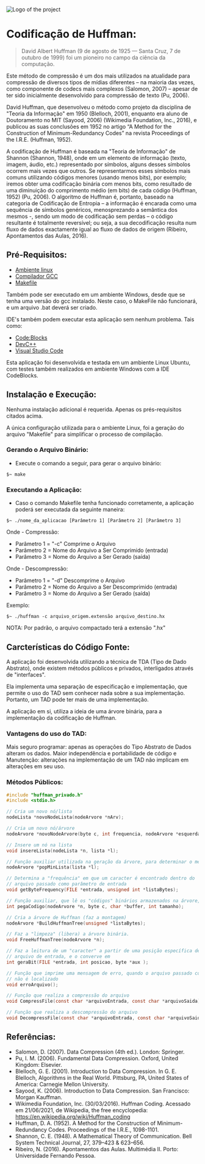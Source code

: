 ![Logo of the project](https://www.huffmancoding.com/wp-content/uploads/2008/12/dah.jpg)

# Codificação de Huffman:
> David Albert Huffman (9 de agosto de 1925 — Santa Cruz, 7 de outubro de 1999) foi um pioneiro no campo da ciência da computação.

Este método de compressão é um dos mais utilizados na atualidade para compressão de diversos tipos de mídias diferentes – na maioria das vezes, como componente de codecs mais complexos (Salomon, 2007) – apesar de ter sido inicialmente desenvolvido para compressão de texto (Pu, 2006).

David Huffman, que desenvolveu o método como projeto da disciplina de "Teoria da Informação" em 1950 (Blelloch, 2001), enquanto era aluno de Doutoramento no MIT (Sayood, 2006) (Wikimedia Foundation, Inc., 2016), e publicou as suas conclusões em 1952 no artigo “A Method for the Construction of Minimum-Redundancy Codes” na revista Proceedings of the I.R.E. (Huffman, 1952).

A codificação de Huffman é baseada na "Teoria de Informação" de Shannon (Shannon, 1948), onde em um elemento de informação (texto, imagem, áudio, etc.) representado por símbolos, alguns desses símbolos ocorrem mais vezes que outros. Se representarmos esses símbolos mais comuns utilizando códigos menores (usando menos bits), por exemplo; iremos obter uma codificação binária com menos bits, como resultado de uma diminuição do comprimento médio (em bits) de cada código (Huffman, 1952) (Pu, 2006). O algoritmo de Huffman é, portanto, baseado na categoria de Codificação de Entropia – a informação é encarada como uma sequência de símbolos genéricos, menosprezando a semântica dos mesmos -, sendo um modo de codificação sem perdas – o código resultante é totalmente reversível; ou seja, a sua decodificação resulta num fluxo de dados exactamente igual ao fluxo de dados de origem (Ribeiro, Apontamentos das Aulas, 2016).

## Pré-Requisitos:
- [Ambiente linux](https://www.linux.org/pages/download/)
- [Compilador GCC](https://gcc.gnu.org/install/index.html)
- [Makefile](https://www.unixmen.com/install-ubuntu-make-on-ubuntu-15-04/)

Também pode ser executado em um ambiente Windows, desde que se tenha uma versão do gcc instalado. Neste caso, o MakeFile não funcionará, e um arquivo .bat deverá ser criado.

IDE's também podem executar esta aplicação sem nenhum problema. Tais como:
- [Code:Blocks](https://www.codeblocks.org/)
- [DevC++](https://sourceforge.net/projects/orwelldevcpp/)
- [Visual Studio Code](https://code.visualstudio.com/)

Esta aplicação foi desenvolvida e testada em um ambiente Linux Ubuntu, com testes também realizados em ambiente Windows com a IDE CodeBlocks.

## Instalação e Execução:

Nenhuma instalação adicional é requerida. Apenas os prés-requisitos citados acima.

A única configuração utilizada para o ambiente Linux, foi a geração do arquivo "Makefile" para simplificar o processo de compilação.

### Gerando o Arquivo Binário:

- Execute o comando a seguir, para gerar o arquivo binário:
```shell
$~ make
```

### Executando a Aplicação:

- Caso o comando Makefile tenha funcionado corretamente, a aplicação poderá ser executada da seguinte maneira:
```shell
$~ ./nome_da_aplicacao [Parâmetro 1] [Parâmetro 2] [Parâmetro 3]
```
Onde - Compressão:
- Parâmetro 1 = "-c" Comprime o Arquivo
- Parâmetro 2 = Nome do Arquivo a Ser Comprimido (entrada)
- Parâmetro 3 = Nome do Arquivo a Ser Gerado (saída)

Onde - Descompressão:
- Parâmetro 1 = "-d" Descomprime o Arquivo
- Parâmetro 2 = Nome do Arquivo a Ser Descomprimido (entrada)
- Parâmetro 3 = Nome do Arquivo a Ser Gerado (saída)

Exemplo:
```shell
$~ ./huffman -c arquivo_origem.extensão arquivo_destino.hx
```

NOTA: Por padrão, o arquivo compactado terá a extensão ".hx"

## Carcterísticas do Código Fonte:

A aplicação foi desenvolvida utilizando a técnica de TDA (Tipo de Dado Abstrato), onde existem métodos públicos e privados, interligados através de "interfaces".

Ela implementa uma separação de especificação e implementação, que permite o uso do TAD sem conhecer nada sobre a sua implementação. Portanto, um TAD pode ter mais de uma implementação.

A aplicação em si, utiliza a ideia de uma árvore binária, para a implementação da codificação de Huffman.

### Vantagens do uso do TAD:

Mais seguro programar: apenas as operações do Tipo Abstrato de Dados alteram os dados. 
Maior independência e portabilidade de código e Manutenção: alterações na implementação de um TAD não implicam em alterações em seu uso.

### Métodos Públicos:

```c
#include "huffman_privado.h"
#include <stdio.h>

// Cria um novo nó/lista
nodeLista *novoNodeLista(nodeArvore *nArv);

// Cria um novo nó/árvore
nodeArvore *novoNodeArvore(byte c, int frequencia, nodeArvore *esquerda, nodeArvore *direita);

// Insere um nó na lista
void insereLista(nodeLista *n, lista *l);

// Função auxiliar utilizada na geração da árvore, para determinar o menor valor de cada nó
nodeArvore *popMinLista(lista *l);

// Determina a "frequência" em que um caracter é encontrado dentro do 
// arquivo passado como parâmetro de entrada
void getByteFrequency(FILE *entrada, unsigned int *listaBytes);

// Função auxiliar, que lê os "códigos" binários armazenados na árvore, antes da gravação em arquivo
int pegaCodigo(nodeArvore *n, byte c, char *buffer, int tamanho);

// Cria a árvore de Huffman (faz a montagem)
nodeArvore *BuildHuffmanTree(unsigned *listaBytes);

// Faz a "limpeza" (libera) a árvore binária.
void FreeHuffmanTree(nodeArvore *n);

// Faz a leitura de um "caracter" a partir de uma posição específica de um
// arquivo de entrada, e o converve em  
int geraBit(FILE *entrada, int posicao, byte *aux );

// Função que imprime uma mensagem de erro, quando o arquivo passado como parâmetro,
// não é localizado 
void erroArquivo();

// Função que realiza a compressão do arquivo
void CompressFile(const char *arquivoEntrada, const char *arquivoSaida);

// Função que realiza a descompressão do arquivo
void DecompressFile(const char *arquivoEntrada, const char *arquivoSaida);
```

## Referências:
- Salomon, D. (2007). Data Compression (4th ed.). London: Springer.
- Pu, I. M. (2006). Fundamental Data Compression. Oxford, United Kingdom: Elsevier.
- Blelloch, G. E. (2001). Introduction to Data Compression. In G. E. Blelloch, Algorithms in the Real World. Pittsburg, PA, United States of America: Carnegie Mellon University.
- Sayood, K. (2006). Introduction to Data Compression. San Francisco: Morgan Kauffman.
- Wikimedia Foundation, Inc. (30/03/2016). Huffman Coding. Acessado em 21/06/2021, de Wikipedia, the free encyclopedia: https://en.wikipedia.org/wiki/Huffman_coding
- Huffman, D. A. (1952). A Method for the Construction of Minimum-Redundancy Codes. Proceedings of the I.R.E., 1098-1101.
- Shannon, C. E. (1948). A Mathematical Theory of Communication. Bell System Technical Journal, 27, 379–423 & 623–656.
- Ribeiro, N. (2016). Apontamentos das Aulas. Multimédia II. Porto: Universidade Fernando Pessoa.
